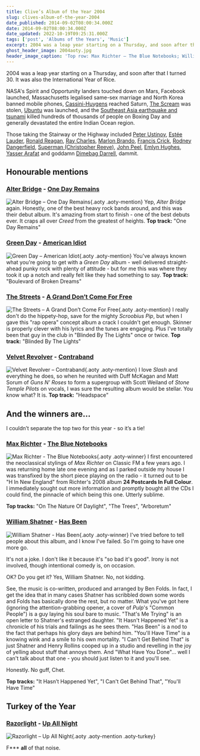 ```yaml
---
title: Clive’s Album of the Year 2004
slug: clives-album-of-the-year-2004
date_published: 2014-09-02T08:00:34.000Z
date: 2014-09-02T08:00:34.000Z
date_updated: 2022-10-19T09:25:31.000Z
tags: ['post', 'Albums of the Years', 'Music']
excerpt: 2004 was a leap year starting on a Thursday, and soon after that I turned 30. It was also the International Year of Rice.
ghost_header_image: 2004aoty.jpg
header_image_caption: 'Top row: Max Richter – The Blue Notebooks; William Shatner – Has Been; Alter Bridge – One Day Remains. Bottom row: Green Day – American Idiot; The Streets – A Grand Don’t Come For Free; Velvet Revolver – Contraband'
---
```


2004 was a leap year starting on a Thursday, and soon after that I turned 30. It was also the International Year of Rice.

NASA's Spirit and Opportunity landers touched down on Mars, Facebook launched, Massachusetts legalised same-sex marriage and North Korea banned mobile phones, [Cassini-Huygens](http://en.wikipedia.org/wiki/Cassini%E2%80%93Huygens) reached Saturn, [The Scream](http://en.wikipedia.org/wiki/The_Scream) was stolen, [Ubuntu](http://en.wikipedia.org/wiki/Ubuntu_(operating_system)) was launched, and the [Southeast Asia earthquake and tsunami](http://en.wikipedia.org/wiki/2004_Indian_Ocean_earthquake_and_tsunami) killed hundreds of thousands of people on Boxing Day and generally devastated the entire Indian Ocean region.

Those taking the Stairway or the Highway included [Peter Ustinov](http://en.wikipedia.org/wiki/Peter_Ustinov), [Estée Lauder](http://en.wikipedia.org/wiki/Est%C3%A9e_Lauder_(person)), [Ronald Reagan](http://en.wikipedia.org/wiki/Ronald_Reagan), [Ray Charles](http://en.wikipedia.org/wiki/Ray_Charles), [Marlon Brando](http://en.wikipedia.org/wiki/Marlon_Brando), [Francis Crick](http://en.wikipedia.org/wiki/Francis_Crick), [Rodney Dangerfield](http://en.wikipedia.org/wiki/Rodney_Dangerfield), [Superman (Christopher Reeve)](http://en.wikipedia.org/wiki/Christopher_Reeve), [John Peel](http://en.wikipedia.org/wiki/John_Peel), [Emlyn Hughes](http://en.wikipedia.org/wiki/Emlyn_Hughes), [Yasser Arafat](http://en.wikipedia.org/wiki/Yasser_Arafat) and goddamn [Dimebag Darrell](http://en.wikipedia.org/wiki/Dimebag_Darrell), dammit.

## Honourable mentions

### [Alter Bridge](http://www.alterbridge.com/) - [One Day Remains](http://www.amazon.co.uk/One-Day-Remains-Alter-Bridge/dp/B002LK0XIG/)

![Alter Bridge – One Day Remains](/public/images/2020/06/alter-bridge_one-day-remains.jpg){.aoty .aoty-mention} Yep, *Alter Bridge* again. Honestly, one of the best heavy rock bands around, and this was their debut album. It's amazing from start to finish - one of the best debuts ever. It craps all over *Creed* from the greatest of heights. **Top track:** "One Day Remains"

### [Green Day](http://www.greenday.com/) - [American Idiot](http://www.amazon.co.uk/American-Idiot-Green-Day/dp/B0002OERI0/)

![Green Day – American Idiot](/public/images/2020/06/green-day_american-idiot.jpg){.aoty .aoty-mention} You've always known what you're going to get with a *Green Day* album - well delivered straight-ahead punky rock with plenty of attitude - but for me this was where they took it up a notch and really felt like they had something to say. **Top track:** "Boulevard of Broken Dreams"

### [The Streets](http://the-streets.co.uk/) - [A Grand Don’t Come For Free](http://www.amazon.co.uk/Grand-Dont-Come-For-Free/dp/B0001XARU4/)

![The Streets – A Grand Don’t Come For Free](/public/images/2020/06/the-streets_a-grand-dont-come-for-free.jpg){.aoty .aoty-mention} I really don't do the hippety-hop, save for the mighty *Scroobius Pip*, but when I gave this "rap opera" concept album a crack I couldn't get enough. Skinner is properly clever with his lyrics and the tunes are engaging. Plus I've totally been that guy in the club in "Blinded By The Lights" once or twice. **Top track:** "Blinded By The Lights"

### [Velvet Revolver](http://www.velvetrevolver.com/) - [Contraband](http://www.amazon.co.uk/Contraband-Velvet-Revolver/dp/B0001Z2Q74/)

![Velvet Revolver – Contraband](/public/images/2020/06/velvet-revolver_contraband.jpg){.aoty .aoty-mention} I love *Slash* and everything he does, so when he reunited with Duff McKagan and Matt Sorum of *Guns N' Roses* to form a supergroup with Scott Weiland of *Stone Temple Pilots* on vocals, I was sure the resulting album would be stellar. You know what? It is. **Top track:** "Headspace"

## And the winners are…

I couldn’t separate the top two for this year - so it’s a tie!

### [Max Richter](http://www.maxrichtermusic.com/) - [The Blue Notebooks](http://www.amazon.co.uk/Blue-Notebooks-Richter-Max-Audio/dp/B00G2IZKU4/)
![Max Richter - The Blue Notebooks](/public/images/2020/06/max-richter_the-blue-notebooks.jpg){.aoty .aoty-winner}
I first encountered the neoclassical stylings of *Max Richter* on Classic FM a few years ago. I was returning home late one evening and as I parked outside my house I was transfixed by the short piece playing on the radio - it turned out to be "H In New England" from Richter's 2008 album **24 Postcards In Full Colour**. I immediately sought out more information and promptly bought all the CDs I could find, the pinnacle of which being this one. Utterly sublime.

**Top tracks:** "On The Nature Of Daylight", "The Trees", "Arboretum"

### [William Shatner](http://www.williamshatner.com/) - [Has Been](http://www.amazon.co.uk/Has-Been-William-Shatner/dp/B0002XK4CO/)
![William Shatner - Has Been](/public/images/2020/06/william-shatner_has-been.jpeg){.aoty .aoty-winner}
I've tried before to tell people about this album, and I know I've failed. So I'm going to have one more go.

It's not a joke. I don't like it because it's "so bad it's good". Irony is not involved, though intentional comedy is, on occasion.

OK? Do you get it? Yes, William Shatner. No, not kidding.

See, the music is co-written, produced and arranged by Ben Folds. In fact, I get the idea that in many cases Shatner has scribbled down some words and Folds has basically done the rest, but no matter. What you've got here (ignoring the attention-grabbing opener, a cover of *Pulp*'s "Common People") is a guy laying his soul bare to music. "That's Me Trying" is an open letter to Shatner's estranged daughter. "It Hasn't Happened Yet" is a chronicle of his trials and failings as he sees them. "Has Been" is a nod to the fact that perhaps his glory days are behind him. "You'll Have Time" is a knowing wink and a smile to his own mortality. "I Can't Get Behind That" is just Shatner and Henry Rollins cooped up in a studio and revelling in the joy of yelling about stuff that annoys them. And "What Have You Done"… well I can't talk about that one - you should just listen to it and you'll see.

Honestly. No guff, Chet.

**Top tracks:** "It Hasn’t Happened Yet", "I Can't Get Behind That", "You'll Have Time"

## Turkey of the Year

### [Razorlight](http://www.razorlight.co.uk/) - [Up All Night](http://www.amazon.co.uk/Up-All-Night-Razorlight/dp/B0009353JQ/)

![Razorlight – Up All Night](/public/images/2025/02/razorlight-up-all-night.jpg){.aoty .aoty-mention .aoty-turkey}

F\*\*\* **all** of that noise.
